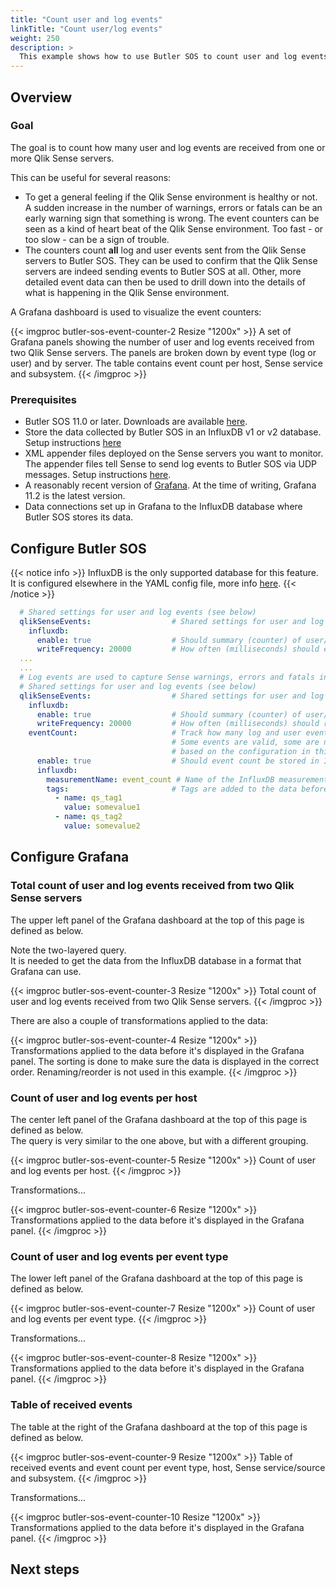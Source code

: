 ```yaml
---
title: "Count user and log events"
linkTitle: "Count user/log events"
weight: 250
description: >
  This example shows how to use Butler SOS to count user and log events received from one or more Qlik Sense servers.
---
```


## Overview

### Goal

The goal is to count how many user and log events are received from one or more Qlik Sense servers.

This can be useful for several reasons:

- To get a general feeling if the Qlik Sense environment is healthy or not. A sudden increase in the number of warnings, errors or fatals can be an early warning sign that something is wrong. The event counters can be seen as a kind of heart beat of the Qlik Sense environment. Too fast - or too slow - can be a sign of trouble.
- The counters count **all** log and user events sent from the Qlik Sense servers to Butler SOS. They can be used to confirm that the Qlik Sense servers are indeed sending events to Butler SOS at all. Other, more detailed event data can then be used to drill down into the details of what is happening in the Qlik Sense environment.

A Grafana dashboard is used to visualize the event counters:

{{< imgproc butler-sos-event-counter-2 Resize "1200x" >}}
A set of Grafana panels showing the number of user and log events received from two Qlik Sense servers. The panels are broken down by event type (log or user) and by server. The table contains event count per host, Sense service and subsystem.
{{< /imgproc >}}

### Prerequisites

- Butler SOS 11.0 or later. Downloads are available [here](https://github.com/ptarmiganlabs/butler-sos/releases).
- Store the data collected by Butler SOS in an InfluxDB v1 or v2 database. Setup instructions [here](/docs/getting_started/setup/influxdb/)
- XML appender files deployed on the Sense servers you want to monitor. The appender files tell Sense to send log events to Butler SOS via UDP messages. Setup instructions [here](/docs/getting_started/setup/qlik-sense-events/#log-appender-xml-files).
- A reasonably recent version of [Grafana](https://grafana.com/grafana/download). At the time of writing, Grafana 11.2 is the latest version.
- Data connections set up in Grafana to the InfluxDB database where Butler SOS stores its data.

## Configure Butler SOS

{{< notice info >}}
InfluxDB is the only supported database for this feature.  
It is configured elsewhere in the YAML config file, more info [here](/docs/getting_started/setup/influxdb/).
{{< /notice >}}

```yaml
  # Shared settings for user and log events (see below)
  qlikSenseEvents:                  # Shared settings for user and log events (see below)
    influxdb:
      enable: true                  # Should summary (counter) of user/log events, and rejected events be stored in InfluxDB?
      writeFrequency: 20000         # How often (milliseconds) should event counts be written to InfluxDB?
  ...
  ...
  # Log events are used to capture Sense warnings, errors and fatals in real time
  # Shared settings for user and log events (see below)
  qlikSenseEvents:                  # Shared settings for user and log events (see below)
    influxdb:
      enable: true                  # Should summary (counter) of user/log events, and rejected events be stored in InfluxDB?
      writeFrequency: 20000         # How often (milliseconds) should rejected event count be written to InfluxDB?
    eventCount:                     # Track how many log and user events are received from Sense.
                                    # Some events are valid, some are not. Of the valid events, some are rejected by Butler SOS
                                    # based on the configuration in this file.
      enable: true                  # Should event count be stored in InfluxDB?
      influxdb:
        measurementName: event_count # Name of the InfluxDB measurement where event count is stored
        tags:                       # Tags are added to the data before it's stored in InfluxDB
          - name: qs_tag1
            value: somevalue1
          - name: qs_tag2
            value: somevalue2
```

## Configure Grafana

### Total count of user and log events received from two Qlik Sense servers

The upper left panel of the Grafana dashboard at the top of this page is defined as below.

Note the two-layered query.  
It is needed to get the data from the InfluxDB database in a format that Grafana can use.

{{< imgproc butler-sos-event-counter-3 Resize "1200x" >}}
Total count of user and log events received from two Qlik Sense servers.
{{< /imgproc >}}

There are also a couple of transformations applied to the data:

{{< imgproc butler-sos-event-counter-4 Resize "1200x" >}}
Transformations applied to the data before it's displayed in the Grafana panel. The sorting is done to make sure the data is displayed in the correct order. Renaming/reorder is not used in this example.
{{< /imgproc >}}

### Count of user and log events per host

The center left panel of the Grafana dashboard at the top of this page is defined as below.  
The query is very similar to the one above, but with a different grouping.

{{< imgproc butler-sos-event-counter-5 Resize "1200x" >}}
Count of user and log events per host.
{{< /imgproc >}}

Transformations...

{{< imgproc butler-sos-event-counter-6 Resize "1200x" >}}
Transformations applied to the data before it's displayed in the Grafana panel.
{{< /imgproc >}}

### Count of user and log events per event type

The lower left panel of the Grafana dashboard at the top of this page is defined as below.

{{< imgproc butler-sos-event-counter-7 Resize "1200x" >}}
Count of user and log events per event type.
{{< /imgproc >}}

Transformations...

{{< imgproc butler-sos-event-counter-8 Resize "1200x" >}}
Transformations applied to the data before it's displayed in the Grafana panel.
{{< /imgproc >}}

### Table of received events

The table at the right of the Grafana dashboard at the top of this page is defined as below.

{{< imgproc butler-sos-event-counter-9 Resize "1200x" >}}
Table of received events and event count per event type, host, Sense service/source and subsystem.
{{< /imgproc >}}

Transformations...

{{< imgproc butler-sos-event-counter-10 Resize "1200x" >}}
Transformations applied to the data before it's displayed in the Grafana panel.
{{< /imgproc >}}

## Next steps
